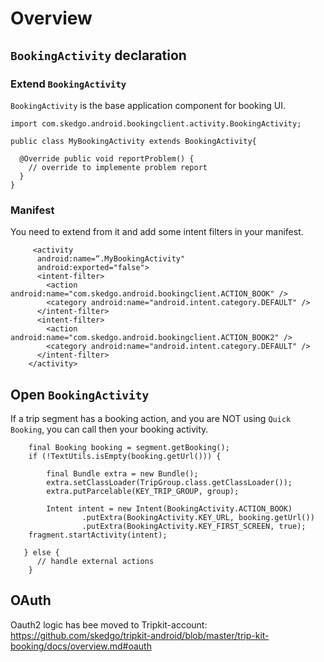 # Overview
## `BookingActivity` declaration

### Extend `BookingActivity`

`BookingActivity` is the base application component for booking UI. 
```
import com.skedgo.android.bookingclient.activity.BookingActivity;

public class MyBookingActivity extends BookingActivity{

  @Override public void reportProblem() {
    // override to implemente problem report
  }
}
```
### Manifest
You need to extend from it and add some intent filters in your manifest.
```
     <activity
      android:name=“.MyBookingActivity"
      android:exported="false">
      <intent-filter>
        <action android:name="com.skedgo.android.bookingclient.ACTION_BOOK" />
        <category android:name="android.intent.category.DEFAULT" />
      </intent-filter>
      <intent-filter>
        <action android:name="com.skedgo.android.bookingclient.ACTION_BOOK2" />
        <category android:name="android.intent.category.DEFAULT" />
      </intent-filter>
    </activity>
```

## Open `BookingActivity`
If a trip segment has a booking action, and you are NOT using `Quick Booking`, you can call then your booking activity.
```
    final Booking booking = segment.getBooking();
    if (!TextUtils.isEmpty(booking.getUrl())) {

    	final Bundle extra = new Bundle();
    	extra.setClassLoader(TripGroup.class.getClassLoader());
    	extra.putParcelable(KEY_TRIP_GROUP, group);

    	Intent intent = new Intent(BookingActivity.ACTION_BOOK)
        		.putExtra(BookingActivity.KEY_URL, booking.getUrl())
        		.putExtra(BookingActivity.KEY_FIRST_SCREEN, true);
	fragment.startActivity(intent);
 
   } else {
      // handle external actions
    }
```
## OAuth
Oauth2 logic has bee moved to Tripkit-account: https://github.com/skedgo/tripkit-android/blob/master/trip-kit-booking/docs/overview.md#oauth




